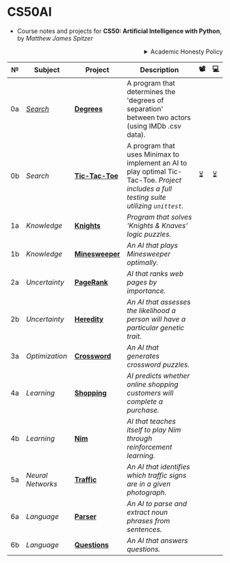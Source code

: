 # CS50AI
- Course notes and projects for **CS50: Artificial Intelligence with Python**, by *Matthew James Spitzer*
<p align="right"><details align="right"><summary align="right">Academic Honesty Policy</summary>*Note: these projects are posted for my own personal use only. Any student looking to borrow code should remember the course's Academic Honesty Policy and reconsider looking further at the source-code. It is worth more to you to learn programming the hard way than to cheat!*</details></p>
  

№ | Subject | Project | Description  | 📽️ | 💻
-----|---------|---------|--------------|------------|------
0a | *[Search](https://cs50.harvard.edu/ai/2020/weeks/0/)* | **[Degrees](https://cs50.harvard.edu/ai/2020/projects/0/degrees/)** | A program that determines the 'degrees of separation' between two actors (using IMDb .csv data). | | 
0b | *Search* | **[Tic-Tac-Toe](https://cs50.harvard.edu/ai/2020/projects/0/tictactoe/)** | A program that uses Minimax to implement an AI to play optimal Tic-Tac-Toe. *Project includes a full testing suite utilizing ```unittest```.* | ⏳ | ⏳
1a | *Knowledge* | **[Knights](https://cs50.harvard.edu/ai/2020/projects/1/knights/)** | *Program that solves 'Knights & Knaves' logic puzzles.* | |
1b | *Knowledge* | **[Minesweeper](https://cs50.harvard.edu/ai/2020/projects/1/minesweeper/)** | *An AI that plays Minesweeper optimally.* | |
2a | *Uncertainty* | **[PageRank](https://cs50.harvard.edu/ai/2020/projects/2/pagerank/)** | *AI that ranks web pages by importance.* | |
2b | *Uncertainty* | **[Heredity](https://cs50.harvard.edu/ai/2020/projects/2/heredity/)** | *An AI that assesses the likelihood a person will have a particular genetic trait.* | |
3a | *Optimization* | **[Crossword]()** | *An AI that generates crossword puzzles.*
4a | *Learning* | **[Shopping](https://cs50.harvard.edu/ai/2020/projects/4/shopping/)** | *AI predicts whether online shopping customers will complete a purchase.* |
4b | *Learning* | **[Nim](https://cs50.harvard.edu/ai/2020/projects/4/nim/)** | *AI that teaches itself to play Nim through reinforcement learning.* |
5a | *Neural Networks* | **[Traffic](https://cs50.harvard.edu/ai/2020/projects/5/traffic/)** | *An AI that identifies which traffic signs are in a given photograph.*
6a | *Language* | **[Parser](https://cs50.harvard.edu/ai/2020/projects/6/parser/)** | *An AI to parse and extract noun phrases from sentences.*
6b | *Language* | **[Questions](https://cs50.harvard.edu/ai/2020/projects/6/questions/)** | *An AI that answers questions.* |
